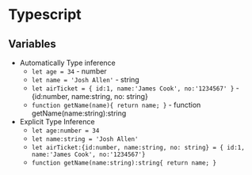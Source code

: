 # Typescript

## Variables
+ Automatically Type inference
  + `let age = 34` - number
  + `let name = 'Josh Allen'` - string
  + `let airTicket = { id:1, name:'James Cook', no:'1234567' }` - {id:number, name:string, no: string}
  + `function getName(name){ return name; }` - function getName(name:string):string
+ Explicit Type Inference
  + `let age:number = 34`
  + `let name:string = 'Josh Allen'`
  + `let airTicket:{id:number, name:string, no: string} = { id:1, name:'James Cook', no:'1234567'}`
  + `function getName(name:string):string{ return name; }`
